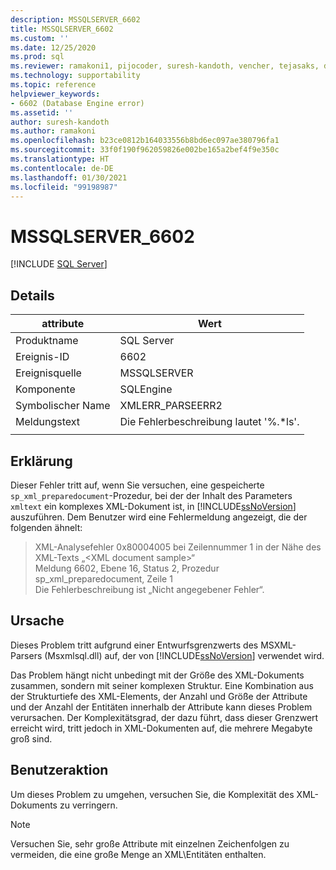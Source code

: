 ```yaml
---
description: MSSQLSERVER_6602
title: MSSQLSERVER_6602
ms.custom: ''
ms.date: 12/25/2020
ms.prod: sql
ms.reviewer: ramakoni1, pijocoder, suresh-kandoth, vencher, tejasaks, docast
ms.technology: supportability
ms.topic: reference
helpviewer_keywords:
- 6602 (Database Engine error)
ms.assetid: ''
author: suresh-kandoth
ms.author: ramakoni
ms.openlocfilehash: b23ce0812b164033556b8bd6ec097ae380796fa1
ms.sourcegitcommit: 33f0f190f962059826e002be165a2bef4f9e350c
ms.translationtype: HT
ms.contentlocale: de-DE
ms.lasthandoff: 01/30/2021
ms.locfileid: "99198987"
---
```

# <a name="mssqlserver_6602"></a>MSSQLSERVER_6602
 [!INCLUDE [SQL Server](../../includes/applies-to-version/sqlserver.md)]

## <a name="details"></a>Details

|attribute|Wert|
|---|---|
|Produktname|SQL Server|
|Ereignis-ID|6602|
|Ereignisquelle|MSSQLSERVER|
|Komponente|SQLEngine|
|Symbolischer Name|XMLERR_PARSEERR2|
|Meldungstext|Die Fehlerbeschreibung lautet '%.*ls'.|
||

## <a name="explanation"></a>Erklärung

Dieser Fehler tritt auf, wenn Sie versuchen, eine gespeicherte `sp_xml_preparedocument`-Prozedur, bei der der Inhalt des Parameters `xmltext` ein komplexes XML-Dokument ist, in [!INCLUDE[ssNoVersion](../../includes/ssnoversion-md.md)] auszuführen. Dem Benutzer wird eine Fehlermeldung angezeigt, die der folgenden ähnelt:

> XML-Analysefehler 0x80004005 bei Zeilennummer 1 in der Nähe des XML-Texts „\<XML document sample>“  
Meldung 6602, Ebene 16, Status 2, Prozedur sp_xml_preparedocument, Zeile 1  
Die Fehlerbeschreibung ist „Nicht angegebener Fehler“.

## <a name="cause"></a>Ursache

Dieses Problem tritt aufgrund einer Entwurfsgrenzwerts des MSXML-Parsers (Msxmlsql.dll) auf, der von [!INCLUDE[ssNoVersion](../../includes/ssnoversion-md.md)] verwendet wird.

Das Problem hängt nicht unbedingt mit der Größe des XML-Dokuments zusammen, sondern mit seiner komplexen Struktur. Eine Kombination aus der Strukturtiefe des XML-Elements, der Anzahl und Größe der Attribute und der Anzahl der Entitäten innerhalb der Attribute kann dieses Problem verursachen. Der Komplexitätsgrad, der dazu führt, dass dieser Grenzwert erreicht wird, tritt jedoch in XML-Dokumenten auf, die mehrere Megabyte groß sind.

## <a name="user-action"></a>Benutzeraktion

Um dieses Problem zu umgehen, versuchen Sie, die Komplexität des XML-Dokuments zu verringern.

> [!NOTE]
> Versuchen Sie, sehr große Attribute mit einzelnen Zeichenfolgen zu vermeiden, die eine große Menge an XML\Entitäten enthalten.
